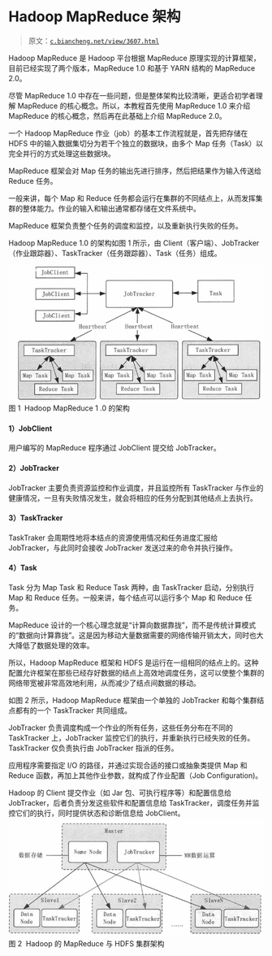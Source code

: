 # Hadoop MapReduce 架构

> 原文：[`c.biancheng.net/view/3607.html`](http://c.biancheng.net/view/3607.html)

Hadoop MapReduce 是 Hadoop 平台根据 MapReduce 原理实现的计算框架，目前已经实现了两个版本，MapReduce 1.0 和基于 YARN 结构的 MapReduce 2.0。

尽管 MapReduce 1.0 中存在一些问题，但是整体架构比较清晰，更适合初学者理解 MapReduce 的核心概念。所以，本教程首先使用 MapReduce 1.0 来介绍 MapReduce 的核心概念，然后再在此基础上介绍 MapReduce 2.0。

一个 Hadoop MapReduce 作业（job）的基本工作流程就是，首先把存储在 HDFS 中的输入数据集切分为若干个独立的数据块，由多个 Map 任务（Task）以完全并行的方式处理这些数据块。

MapReduce 框架会对 Map 任务的输出先进行排序，然后把结果作为输入传送给 Reduce 任务。

一般来讲，每个 Map 和 Reduce 任务都会运行在集群的不同结点上，从而发挥集群的整体能力。作业的输入和输出通常都存储在文件系统中。

MapReduce 框架负责整个任务的调度和监控，以及重新执行失败的任务。

Hadoop MapReduce 1.0 的架构如图 1 所示，由 Client（客户端）、JobTracker（作业跟踪器）、TaskTracker（任务跟踪器）、Task（任务）组成。

![Hadoop MapReducel 1.0 的架构](img/38bda79a70e3ff38629ae8e832ff58d9.png)
图 1  Hadoop MapReduce 1 .0 的架构

#### 1）JobClient

用户编写的 MapReduce 程序通过 JobClient 提交给 JobTracker。

#### 2）JobTracker

JobTracker 主要负责资源监控和作业调度，并且监控所有 TaskTracker 与作业的健康情况，一旦有失败情况发生，就会将相应的任务分配到其他结点上去执行。

#### 3）TaskTracker

TaskTraker 会周期性地将本结点的资源使用情况和任务进度汇报给 JobTracker，与此同时会接收 JobTracker 发送过来的命令并执行操作。

#### 4）Task

Task 分为 Map Task 和 Reduce Task 两种，由 TaskTracker 启动，分别执行 Map 和 Reduce 任务。一般来讲，每个结点可以运行多个 Map 和 Reduce 任务。

MapReduce 设计的一个核心理念就是“计算向数据靠拢”，而不是传统计算模式的“数据向计算靠拢”。这是因为移动大量数据需要的网络传输开销太大，同时也大大降低了数据处理的效率。

所以，Hadoop MapReduce 框架和 HDFS 是运行在一组相同的结点上的。这种配置允许框架在那些已经存好数据的结点上高效地调度任务，这可以使整个集群的网络带宽被非常高效地利用，从而减少了结点间数据的移动。

如图 2 所示，Hadoop MapReduce 框架由一个单独的 JobTracker 和每个集群结点都有的一个 TaskTracker 共同组成。

JobTracker 负责调度构成一个作业的所有任务，这些任务分布在不同的 TaskTracker 上，JobTracker 监控它们的执行，并重新执行已经失败的任务。TaskTracker 仅负责执行由 JobTracker 指派的任务。

应用程序需要指定 I/O 的路径，并通过实现合适的接口或抽象类提供 Map 和 Reduce 函数，再加上其他作业参数，就构成了作业配置（Job Configuration)。

Hadoop 的 Client 提交作业（如 Jar 包、可执行程序等）和配置信息给 JobTracker，后者负责分发这些软件和配置信息给 TaskTracker，调度任务并监控它们的执行，同时提供状态和诊断信息给 JobClient。![Hadoop 的 MapReduce 与 HDFS 集群架构](img/fadd4cb2ad856dab76bc91d77c433c7d.png)
图 2  Hadoop 的 MapReduce 与 HDFS 集群架构